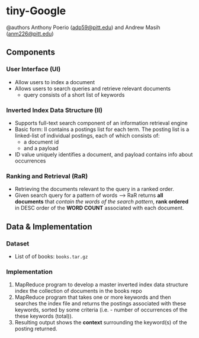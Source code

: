 # tiny-Google
@authors Anthony Poerio (adp59@pitt.edu) and Andrew Masih (anm226@pitt.edu)

## Components
### User Interface (UI)
  * Allow users to index a document
  * Allows users to search queries and retrieve relevant documents
    - query consists of a short list of keywords

### Inverted Index Data Structure (II)
  * Supports full-text search component of an information retrieval engine
  * Basic form: II contains a postings list for each term. The posting list
    is a linked-list of individual postings, each of which consists of:
      - a document id
      - and a payload
  * ID value uniquely identifies a document, and payload contains info about occurrences

### Ranking and Retrieval (RaR)
  * Retrieving the documents relevant to the query in a ranked order.
  * Given search query for a pattern of words --> RaR returns **all documents** that *contain the words of the search pattern*, **rank ordered** in DESC order of the **WORD COUNT** associated with each document.

## Data & Implementation
### Dataset
  * List of of books: `books.tar.gz`

### Implementation
  1. MapReduce program to develop a master inverted index data structure index the collection of documents in the books repo
  2. MapReduce program that takes one or more keywords and then searches the index file and returns the postings associated with these keywords, sorted by some criteria (i.e. - number of occurrences of the these keywords (total)).
  3. Resulting output shows the **context** surrounding the keyword(s) of the posting returned.
